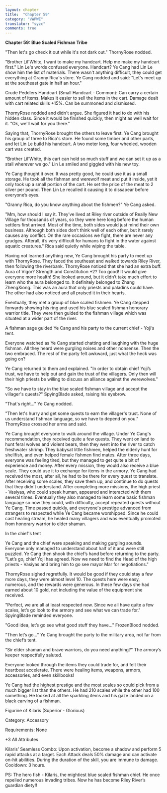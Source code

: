 ```yaml
---
layout: chapter
title:  "Chapter 59"
category: "VWPWE"
translator: "syzc"
comments: true
---
```


**Chapter 59: Blue Scaled Fishman Tribe**
 
"Then let's go check it out while it's not dark out." ThornyRose nodded.
 
"Brother Lil'White, I want to make my handcart. Help me make my handcart first." Lin Le's words confused everyone. Handcart? Ye Cang had Lin Le show him the list of materials. There wasn't anything difficult, they could get everything at Granny Rica's store. Ye Cang nodded and said: "Let's meet up at the southeast gate in half an hour."
 
Crude Peddlers Handcart (Small Handcart - Common): Can carry a certain amount of items. Makes it easier to sell the items in the cart. Damage dealt with cart related skills +15%. Can be summoned and dismissed.
 
ThornyRose nodded and didn't argue. She figured it had to do with his hidden class. Since it would be finished quickly, then might as well wait for it. "Ok, we'll wait for you there."
 
Saying that, ThornyRose brought the others to leave first. Ye Cang brought his group of three to Rica's store. He found some timber and other parts, and let Lin Le build his handcart. A two meter long, four wheeled, wooden cart was created.
 
"Brother Lil’White, this cart can hold so much stuff and we can set it up as a stall wherever we go." Lin Le smiled and giggled with his new toy.
 
Ye Cang thought it over. It was pretty good, he could use it as a small storage. He took all the fishman and werewolf meat and put it inside, yet it only took up a small portion of the cart. He set the price of the meat to 2 silver per pound. Then Lin Le recalled it causing it to dissapear before everyone’s eyes. 
 
"Granny Rica, do you know anything about the fishmen?" Ye Cang asked.
 
"Mm, how should I say it. They’ve lived at Riley river outside of Really New Village for thousands of years, so they were here long before the human settlers first arrived. Most of the time, both sides would just mind their own business. Although both sides don’t think well of each other, but it rarely causes any conflict. On the rare occasions we fight, there are never any grudges. Afterall, it’s very difficult for humans to fight in the water against aquatic creatures." Rica said quietly while wiping the table.
 
Having not learned anything new, Ye Cang brought his party to meet up with ThornyRose. They faced the southeast and walked towards Riley River, then following the riverbank. ThornyRose noticed that she had an extra buff. Aura of Vigor? Strength and Constitution +2? Too good! It would give everyone more health! She looked around, but it didn’t take much effort to learn who the aura belonged to. It definitely belonged to Zhang ZhengXiong. This was an aura that only priests and paladins could have. The other had also noticed and all praised it in their hearts.
 
Eventually, they met a group of blue scaled fishmen. Ye Cang stepped forwards showing his ring and used his blue scaled fishman honorary warrior title. They were then guided to the fishman village which was situated at a wider part of the river.
 
A fishman sage guided Ye Cang and his party to the current chief - Yoji’s tent.
 
Everyone watched as Ye Cang started chatting and laughing with the huge fishman. All they heard were gurgling noises and other nonsense. Then the two embraced. The rest of the party felt awkward, just what the heck was going on?
 
Ye Cang returned to them and explained. "In order to obtain chief Yoji’s trust, we have to help out and gain the trust of the villagers. Only then will their high priests be willing to discuss an alliance against the werewolves."
 
"So we have to stay in the blue scaled fishman village and accept the villager's quests?" SpyingBlade asked, raising his eyebrow.
 
"That's right..." Ye Cang nodded.
 
"Then let's hurry and get some quests to earn the villager's trust. None of us understand fishman language, so we have to depend on you." ThornyRose crossed her arms and said.
 
Ye Cang brought everyone to walk around the village. Under Ye Cang's recommendation, they received quite a few quests. They went on land to hunt feral wolves and violent bears, then they went into the river to catch freshwater shrimp. They babysat little fishmen, helped the elderly hunt for shellfish, and even helped female fishmen find mates. After three days, everyone was feeling tired, but they managed to get quite a bit of experience and money. After every mission, they would also receive a blue scale. They could use it to exchange for items in the armory. Ye Cang had received the most, after all, he had to be there for every quest to translate. After receiving some scales, they save them up, and continue to do quests that they didn't understand. After completing more missions, the high priest - Vasiyas, who could speak human, appeared and interacted with them several times. Eventually they also managed to learn some basic fishman language so now they could, with difficulty, accept repeated quests without Ye Cang. Time passed quickly, and everyone's prestige advanced from strangers to respected while Ye Cang became worshipped. Since he could cast healing stream, he healed many villagers and was eventually promoted from honorary warrior to elder shaman.
 
In the chief's tent
 
Ye Cang and the chief were speaking and making gurgling sounds. Everyone only managed to understand about half of it and were still puzzled. Ye Cang then shook the chief’s hand before returning to the party. "Let’s go, chief Yoji has agreed. Now we need to find the Head of the high priests - Vasiyas and bring him to go see mayor Mar for negotiations." 
 
ThornyRose sighed regretfully. It would be good if they could stay a few more days, they were almost level 10. The quests here were easy, numerous, and the rewards were generous. In these few days she had earned about 10 gold, not including the value of the equipment she received.
 
"Perfect, we are all at least respected now. Since we all have quite a few scales, let’s go look to the armory and see what we can trade for." SpyingBlade reminded everyone.
 
"Good idea, let’s go see what good stuff they have..." FrozenBlood nodded.
 
"Then let’s go..." Ye Cang brought the party to the military area, not far from the chief’s tent.
 
"Sir elder shaman and brave warriors, do you need anything?" The armory’s keeper respectfully saluted.
 
Everyone looked through the items they could trade for, and felt their heartbeat accelerate. There were healing items, weapons, armors, accessories, and even skillbooks!
 
Ye Cang had the highest prestige and the most scales so could pick from a much bigger list than the others. He had 210 scales while the other had 100 something. He looked at all the sparkling items and his gaze landed on a black carving of a fishman.
 
Figurine of Kilaris (Superior - Glorious)
 
Category: Accessory
 
Requirements: None
 
+3 All Attributes
 
Kilaris’ Seamless Combo: Upon activation, become a shadow and perform 5 rapid attacks at a target. Each Attack deals 50% damage and can activate on-hit abilities. During the duration of the skill, you are immune to damage. Cooldown: 3 hours.
 
PS: The hero fish - Kilaris, the mightiest blue scaled fishman chief. He once repelled numerous invading tribes. Now he has become Riley River’s guardian diety!!
